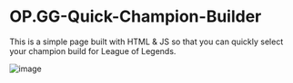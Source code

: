# OP.GG-Quick-Champion-Builder
This is a simple page built with HTML &amp; JS so that you can quickly select your champion build for League of Legends.

![image](https://github.com/user-attachments/assets/aaca88b1-4bca-425c-8b4d-f79a0c7a73f6)
